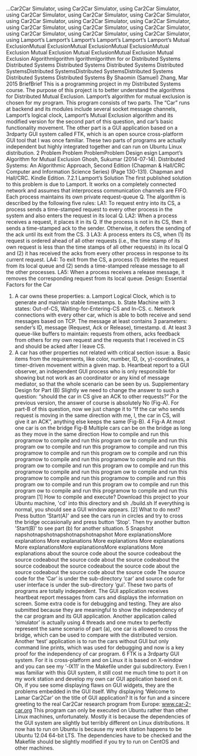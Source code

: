 
...Car2Car Simulator, using Car2Car Simulator, using Car2Car Simulator, using Car2Car Simulator, using Car2Car Simulator, using Car2Car Simulator, using Car2Car Simulator, using Car2Car Simulator, using Car2Car Simulator, using Car2Car Simulator, using Car2Car Simulator, using Car2Car Simulator, using Car2Car Simulator, using Car2Car Simulator, using Car2Car Simulator, using Lamport’s Lamport’s Lamport’s Lamport’s Lamport’s Lamport’s Mutual ExclusionMutual ExclusionMutual ExclusionMutual ExclusionMutual Exclusion Mutual Exclusion Mutual ExclusionMutual Exclusion Mutual Exclusion Algorithmlgorithm lgorithmlgorithm for or Distributed Systems Distributed Systems Distributed Systems Distributed Systems Distributed SystemsDistributed SystemsDistributed SystemsDistributed Systems Distributed Systems Distributed Systems
By Shaomin (Samuel) Zhang, Mar 2015
BriefBrief
This is a programming project in my Distributed Systems course. The purpose of this project is to better understand the algorithms for Distributed Mutual Exclusion. Lamport’s algorithm for mutual exclusion is chosen for my program. This program consists of two parts. The “Car” runs at backend and its modules include several socket message channels, Lamport’s logical clock, Lamport’s Mutual Exclusion algorithm and its modified version for the second part of this question, and car’s basic functionality movement. The other part is a GUI application based on a 3rdparty GUI system called FTK, which is an open source cross-platform GUI tool that I was once familiar. These two parts of programs are actually independent but highly integrated together and can run on Ubuntu Linux distribution.
2
Problem Problem ProblemProblem
Design esign
Lamport’s Algorithm for Mutual Exclusion
Ghosh, Sukumar (2014-07-14). Distributed Systems: An Algorithmic Approach, Second Edition (Chapman & Hall/CRC Computer and Information Science Series) (Page 130-131). Chapman and Hall/CRC. Kindle Edition.
7.2.1 Lamport’s Solution
The first published solution to this problem is due to Lamport. It works on a completely connected network and assumes that interprocess communication channels are FIFO.
Each process maintains its own private request-queue Q. The algorithm is described by the following five rules:
LA1: To request entry into its CS, a process sends a time-stamped request to every other process in the system and also enters the request in its local Q.
LA2: When a process receives a request, it places it in its Q. If the process is not in its CS, then it sends a time-stamped ack to the sender. Otherwise, it defers the sending of the ack until its exit from the CS.
3
LA3: A process enters its CS, when (1) its request is ordered ahead of all other requests (i.e., the time stamp of its own request is less than the time stamps of all other requests)
in its local Q and (2) it has received the acks from every other process in response to its current request.
LA4: To exit from the CS, a process (1) deletes the request from its local queue and (2) sends a time-stamped release message to all the other processes.
LA5: When a process receives a release message, it removes the corresponding request from its local queue.
Design: Essential Factors for the Car
1. A car owns these properties:
a. Lamport Logical Clock, which is to generate and maintain stable timestamps.
b. State Machine with 3 states: Out-of-CS, Waiting-for-Entering-CS and In-CS.
c. Network connections with every other car, which is able to both receive and send messages based on TCP. The message at least contains 3 parameters: sender’s ID, message (Request, Ack or Release), timestamp.
d. At least 3 queue-like buffers to maintain: requests from others, acks feedback from others for my own request and the requests that I received in CS and should be acked after I leave CS.
2. A car has other properties not related with critical section issue:
a. Basic items from the requirements, like color, number, ID, (x, y)-coordinates, a timer-driven movement within a given map.
b. Heartbeat report to a GUI observer, an independent GUI process who is only responsible for showing but not work as an coordinator or any kind of message mediator, so that the whole scenario can be seen by us.
Supplementary Design for Part (B)
Slightly we need to change the answer to such a question: “should the car in CS give an ACK to other requests?” For the previous version, the answer of course is absolutely No (Fig-A). For part-B of this question, now we just change it to “If the car who sends request is moving in the same direction with me, I, the car in CS, will give it an ACK”, anything else keeps the same (Fig-B).
4
Fig-A At most one car is on the bridge
Fig-B Multiple cars can be on the bridge as long as they move in the same direction
How to compile and run this programow to compile and run this program ow to compile and run this program ow to compile and run this programow to compile and run this programow to compile and run this program ow to compile and run this programow to compile and run this programow to compile and run this program ow to compile and run this program ow to compile and run this programow to compile and run this program ow to compile and run this programow to compile and run this programow to compile and run this program ow to compile and run this program ow to compile and run this program ow to compile and run this programow to compile and run this program
[1] How to compile and execute? Download this project to your Ubuntu machine, 'cd' into this directory and sh ./build.sh If everything is normal, you should see a GUI window appears.
[2] What to do next? Press button 'Start(A)' and see the cars run in circles and try to cross the bridge occasionally and press button 'Stop'. Then try another button 'Start(B)' to see part (b) for another situation.
5
Snapshot napshotnapshotnapshotnapshotnapshot
More explanationsMore explanations More explanations More explanations More explanations More explanationsMore explanationsMore explanations More explanations about the source code about the source codeabout the source codeabout the source code about the source codeabout the source codeabout the source codeabout the source code about the source codeabout the source code about the source code
The source code for the ‘Car’ is under the sub-directory ‘car’ and source code for user interface is under the sub-directory ‘gui’. These two parts of programs are totally independent. The GUI application receives heartbeat report messages from cars and displays the information on screen.
Some extra code is for debugging and testing. They are also submitted because they are meaningful to show the independency of the car program and its GUI application. Another application called ‘simulator’ is actually using 4 threads and one mutex to perfectly represent the same scenario of part (a), one car is allowed to cross the bridge, which can be used to compare with the distributed version. Another ‘test’ application is to run the cars without GUI but only command line prints, which was used for debugging and now is a key proof for the independency of car program.
6
FTK is a 3rdparty GUI system. For it is cross-platform and on Linux it is based on X-window and you can see my ‘-lX11’ in the Makefile under gui subdirectory. Even I was familiar with this GUI system, it still cost me much time to port it on my work station and develop my own car GUI application based on it. Oh, if you see some displaying flaws on GUI widgets, they are the problems embedded in the GUI itself.
Why displaying ‘Welcome to Lamar Car2Car’ on the title of GUI application? It is for fun and a sincere greeting to the real Car2Car research program from Europe: www.car-2-car.org
This program can only be executed on Ubuntu rather than other Linux machines, unfortunately. Mostly it is because the dependencies of the GUI system are slightly but terribly different on Linux distributions. It now has to run on Ubuntu is because my work station happens to be Ubuntu 12.04 64-bit LTS. The dependencies have to be checked and the Makefile should be slightly modified if you try to run on CentOS and other machines.
